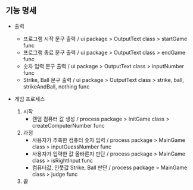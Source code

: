 기능 명세
- 
- 출력
  - 프로그램 시작 문구 출력 / ui package > OutputText class > startGame func
  - 프로그램 종료 문구 출력 / ui package > OutputText class > endGame func
  - 숫자 입력 문구 출력 / ui package > OutputText class > inputNumber func
  - Strike, Ball 문구 출력 / ui package > OutputText class > strike, ball, strikeAndBall, nothing func


- 게임 프로세스
  1) 시작
        - 랜덤 컴퓨터 값 생성 / process package > InitGame class > createComputerNumber func
  2) 과정
        - 사용자가 추측한 컴퓨터 숫자 입력 / process package > MainGame class > inputGuessNumber func
        - 사용자가 입력한 값 올바른지 판단 / process package > MainGame class > isRightInput func  
        - 컴퓨터값, 인풋값 Strike, Ball 판단 / process package > MainGame class > judge func 
  3) 끝

